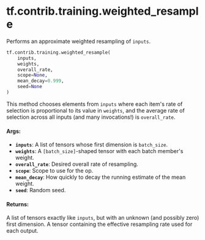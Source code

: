 <div itemscope itemtype="http://developers.google.com/ReferenceObject">
<meta itemprop="name" content="tf.contrib.training.weighted_resample" />
<meta itemprop="path" content="Stable" />
</div>

# tf.contrib.training.weighted_resample

Performs an approximate weighted resampling of `inputs`.

``` python
tf.contrib.training.weighted_resample(
    inputs,
    weights,
    overall_rate,
    scope=None,
    mean_decay=0.999,
    seed=None
)
```

<!-- Placeholder for "Used in" -->

This method chooses elements from `inputs` where each item's rate of
selection is proportional to its value in `weights`, and the average
rate of selection across all inputs (and many invocations!) is
`overall_rate`.

#### Args:


* <b>`inputs`</b>: A list of tensors whose first dimension is `batch_size`.
* <b>`weights`</b>: A `[batch_size]`-shaped tensor with each batch member's weight.
* <b>`overall_rate`</b>: Desired overall rate of resampling.
* <b>`scope`</b>: Scope to use for the op.
* <b>`mean_decay`</b>: How quickly to decay the running estimate of the mean weight.
* <b>`seed`</b>: Random seed.


#### Returns:

A list of tensors exactly like `inputs`, but with an unknown (and
  possibly zero) first dimension.
A tensor containing the effective resampling rate used for each output.
